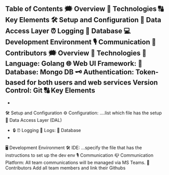 Table of Contents
🗯️ Overview
🔧 Technologies
🔠 Key Elements
🛠 Setup and Configuration
💼 Data Access Layer
⏰ Logging
📇 Database
💻 Development Environment
🎙 Communication
👥 Contributors
🗯️ Overview
🔧 Technologies
📣 Language: Golang
🌐 Web UI Framework:
📖 Database: Mongo DB
🗝️ Authentication: Token-based for both users and web services
Version Control: Git
🔠 Key Elements
-
-

🛠 Setup and Configuration
⚙️ Configuration:
....list which file has the setup
💼 Data Access Layer (DAL)
- 🔒
⏰ Logging
📝 Logs:
📇 Database
-
🖥 Development Environment
🛠 IDE:
...specify the file that has the instructions to set up the dev env
🎙️ Communication
📪 Communication Platform: All team communications will be managed via MS Teams.
👥 Contributors
Add all team members and link their Githubs
